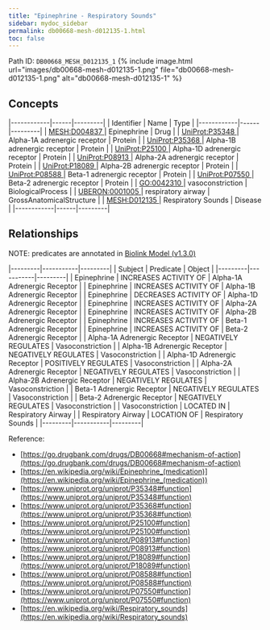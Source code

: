 ```yaml
---
title: "Epinephrine - Respiratory Sounds"
sidebar: mydoc_sidebar
permalink: db00668-mesh-d012135-1.html
toc: false 
---
```



Path ID: `DB00668_MESH_D012135_1`
{% include image.html url="images/db00668-mesh-d012135-1.png" file="db00668-mesh-d012135-1.png" alt="db00668-mesh-d012135-1" %}

## Concepts

|------------|------|---------|
| Identifier | Name | Type    |
|------------|------|---------|
| <a href="https://identifiers.org/MESH:D004837">MESH:D004837 </a> | Epinephrine | Drug |
| <a href="https://identifiers.org/UniProt:P35348">UniProt:P35348 </a> | Alpha-1A adrenergic receptor | Protein |
| <a href="https://identifiers.org/UniProt:P35368">UniProt:P35368 </a> | Alpha-1B adrenergic receptor | Protein |
| <a href="https://identifiers.org/UniProt:P25100">UniProt:P25100 </a> | Alpha-1D adrenergic receptor | Protein |
| <a href="https://identifiers.org/UniProt:P08913">UniProt:P08913 </a> | Alpha-2A adrenergic receptor | Protein |
| <a href="https://identifiers.org/UniProt:P18089">UniProt:P18089 </a> | Alpha-2B adrenergic receptor | Protein |
| <a href="https://identifiers.org/UniProt:P08588">UniProt:P08588 </a> | Beta-1 adrenergic receptor | Protein |
| <a href="https://identifiers.org/UniProt:P07550">UniProt:P07550 </a> | Beta-2 adrenergic receptor | Protein |
| <a href="https://identifiers.org/GO:0042310">GO:0042310 </a> | vasoconstriction | BiologicalProcess |
| <a href="https://identifiers.org/UBERON:0001005">UBERON:0001005 </a> | respiratory airway | GrossAnatomicalStructure |
| <a href="https://identifiers.org/MESH:D012135">MESH:D012135 </a> | Respiratory Sounds | Disease |
|------------|------|---------|

## Relationships


NOTE: predicates are annotated in <a href="https://github.com/biolink/biolink-model/releases/tag/v1.3.0">Biolink Model (v1.3.0)</a>

|---------|-----------|---------|
| Subject | Predicate | Object  |
|---------|-----------|---------|
| Epinephrine | INCREASES ACTIVITY OF | Alpha-1A Adrenergic Receptor |
| Epinephrine | INCREASES ACTIVITY OF | Alpha-1B Adrenergic Receptor |
| Epinephrine | DECREASES ACTIVITY OF | Alpha-1D Adrenergic Receptor |
| Epinephrine | INCREASES ACTIVITY OF | Alpha-2A Adrenergic Receptor |
| Epinephrine | INCREASES ACTIVITY OF | Alpha-2B Adrenergic Receptor |
| Epinephrine | INCREASES ACTIVITY OF | Beta-1 Adrenergic Receptor |
| Epinephrine | INCREASES ACTIVITY OF | Beta-2 Adrenergic Receptor |
| Alpha-1A Adrenergic Receptor | NEGATIVELY REGULATES | Vasoconstriction |
| Alpha-1B Adrenergic Receptor | NEGATIVELY REGULATES | Vasoconstriction |
| Alpha-1D Adrenergic Receptor | POSITIVELY REGULATES | Vasoconstriction |
| Alpha-2A Adrenergic Receptor | NEGATIVELY REGULATES | Vasoconstriction |
| Alpha-2B Adrenergic Receptor | NEGATIVELY REGULATES | Vasoconstriction |
| Beta-1 Adrenergic Receptor | NEGATIVELY REGULATES | Vasoconstriction |
| Beta-2 Adrenergic Receptor | NEGATIVELY REGULATES | Vasoconstriction |
| Vasoconstriction | LOCATED IN | Respiratory Airway |
| Respiratory Airway | LOCATION OF | Respiratory Sounds |
|---------|-----------|---------|

Reference: 
  - [https://go.drugbank.com/drugs/DB00668#mechanism-of-action](https://go.drugbank.com/drugs/DB00668#mechanism-of-action)
  - [https://en.wikipedia.org/wiki/Epinephrine_(medication)](https://en.wikipedia.org/wiki/Epinephrine_(medication))
  - [https://www.uniprot.org/uniprot/P35348#function](https://www.uniprot.org/uniprot/P35348#function)
  - [https://www.uniprot.org/uniprot/P35368#function](https://www.uniprot.org/uniprot/P35368#function)
  - [https://www.uniprot.org/uniprot/P25100#function](https://www.uniprot.org/uniprot/P25100#function)
  - [https://www.uniprot.org/uniprot/P08913#function](https://www.uniprot.org/uniprot/P08913#function)
  - [https://www.uniprot.org/uniprot/P18089#function](https://www.uniprot.org/uniprot/P18089#function)
  - [https://www.uniprot.org/uniprot/P08588#function](https://www.uniprot.org/uniprot/P08588#function)
  - [https://www.uniprot.org/uniprot/P07550#function](https://www.uniprot.org/uniprot/P07550#function)
  - [https://en.wikipedia.org/wiki/Respiratory_sounds](https://en.wikipedia.org/wiki/Respiratory_sounds)
